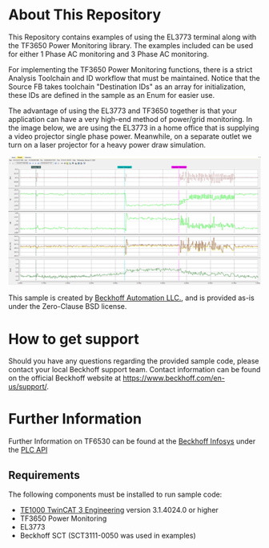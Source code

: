 # About This Repository


This Repository contains examples of using the EL3773 terminal along with the TF3650 Power Monitoring library. The examples included can be used for either 1 Phase AC monitoring and 3 Phase AC monitoring. 

For implementing the TF3650 Power Monitoring functions, there is a strict Analysis Toolchain and ID workflow that must be maintained. Notice that the Source FB takes toolchain "Destination IDs" as an array for initialization, these IDs are defined in the sample as an Enum for easier use.

The advantage of using the EL3773 and TF3650 together is that your application can have a very high-end method of power/grid monitoring. In the image below, we are using the EL3773 in a home office that is supplying a video projector single phase power. Meanwhile, on a separate outlet we turn on a laser projector for a heavy power draw simulation.

![PowerMonitoring_LaserPrinter](/Images/PowerMonitoring_LaserPrinter.PNG)



This sample is created by [Beckhoff Automation LLC.](https://www.beckhoff.com/en-us/), and is provided as-is under the Zero-Clause BSD license.

# How to get support

Should you have any questions regarding the provided sample code, please contact your local Beckhoff support team. Contact information can be found on the official Beckhoff website at https://www.beckhoff.com/en-us/support/.

# Further Information

Further Information on TF6530 can be found at the [Beckhoff Infosys](https://infosys.beckhof.com) under the [PLC API](https://infosys.beckhoff.com/content/1033/tf3650_tc3_power_monitoring/6096457867.html)

## Requirements

The following components must be installed to run sample code:

- [TE1000 TwinCAT 3 Engineering](https://www.beckhoff.com/en-en/products/automation/twincat/te1xxx-twincat-3-engineering/te1000.html) version 3.1.4024.0 or higher
- TF3650 Power Monitoring
- EL3773
- Beckhoff SCT (SCT3111-0050 was used in examples)
